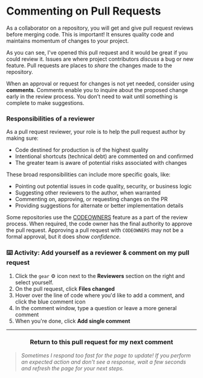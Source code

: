 # Commenting on Pull Requests

As a collaborator on a repository, you will get and give pull request reviews before merging code. This is important! It ensures quality code and maintains momentum of changes to your project.

As you can see, I've opened this pull request and it would be great if you could review it. Issues are where project contributors _discuss_ a bug or new feature. Pull requests are places to _share_ the changes made to the repository.

When an approval or request for changes is not yet needed, consider using **comments**. Comments enable you to inquire about the proposed change early in the review process. You don't need to wait until something is complete to make suggestions.

### Responsibilities of a reviewer

As a pull request reviewer, your role is to help the pull request author by making sure:

- Code destined for production is of the highest quality
- Intentional shortcuts (technical debt) are commented on and confirmed
- The greater team is aware of potential risks associated with changes

These broad responsibilities can include more specific goals, like:

- Pointing out potential issues in code quality, security, or business logic
- Suggesting other reviewers to the author, when warranted
- Commenting on, approving, or requesting changes on the PR
- Providing suggestions for alternate or better implementation details

Some repositories use the [CODEOWNERS](https://help.github.com/articles/about-codeowners/) feature as a part of the review process. When required, the code owner has the final authority to approve the pull request. Approving a pull request with `CODEOWNERS` may not be a formal approval, but it does show  _confidence_.

### :keyboard: Activity: Add yourself as a reviewer & comment on my pull request

1. Click the `gear` :gear: icon next to the **Reviewers** section on the right and select yourself.
1. On the pull request, click **Files changed**
1. Hover over the line of code where you'd like to add a comment, and click the blue comment icon
1. In the comment window, type a question or leave a more general comment
1. When you're done, click **Add single comment**

<hr>
<h3 align="center">Return to this pull request for my next comment</h3>

> _Sometimes I respond too fast for the page to update! If you perform an expected action and don't see a response, wait a few seconds and refresh the page for your next steps._
